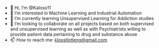 - 👋 Hi, I’m @Kaloso11
- 👀 I’m interested in Machine Learning and Industrial Automation
- 🌱 I’m currently learning Unsupervised Learning for Addiction studies
- 💞️ I’m looking to collaborate on all projects based on both supervised and unsupervised learning as well as with Psychiatrists willing to provide patient data pertaining to drug and substance abuse
- 📫 How to reach me: klosstlotleng@gmail.com

<!---
Kaloso11/Kaloso11 is a ✨ special ✨ repository because its `README.md` (this file) appears on your GitHub profile.
You can click the Preview link to take a look at your changes.
--->
